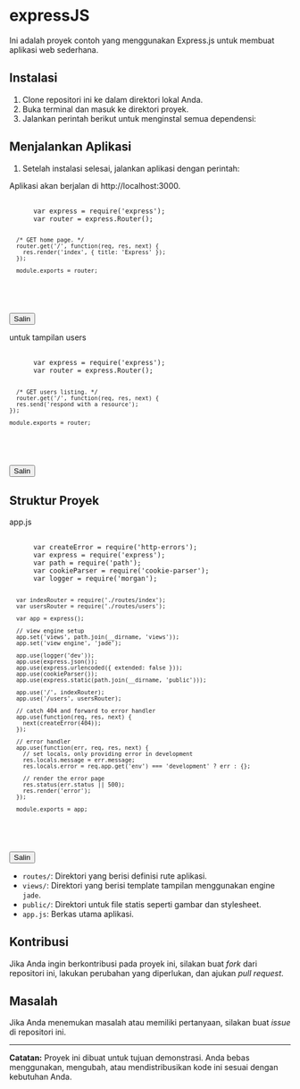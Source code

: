 # expressJS
Ini adalah proyek contoh yang menggunakan Express.js untuk membuat aplikasi web sederhana.

## Instalasi

1. Clone repositori ini ke dalam direktori lokal Anda.
2. Buka terminal dan masuk ke direktori proyek.
3. Jalankan perintah berikut untuk menginstal semua dependensi:


## Menjalankan Aplikasi

1. Setelah instalasi selesai, jalankan aplikasi dengan perintah:


Aplikasi akan berjalan di http://localhost:3000.

<div>
  <pre>
    <code class="language-javascript">
      var express = require('express');
      var router = express.Router();

      /* GET home page. */
      router.get('/', function(req, res, next) {
        res.render('index', { title: 'Express' });
      });

      module.exports = router;
  </code>
  </pre>
  <button class="btn-copy" data-clipboard-target="#code-example">Salin</button>
</div>

untuk tampilan users

<div>
  <pre>
    <code class="language-javascript">
      var express = require('express');
      var router = express.Router();

      /* GET users listing. */
      router.get('/', function(req, res, next) {
      res.send('respond with a resource');
    });

    module.exports = router;

  </code>
  </pre>
  <button class="btn-copy" data-clipboard-target="#code-example">Salin</button>
</div>

## Struktur Proyek

app.js
<div>
  <pre>
    <code class="language-javascript">
      var createError = require('http-errors');
      var express = require('express');
      var path = require('path');
      var cookieParser = require('cookie-parser');
      var logger = require('morgan');

      var indexRouter = require('./routes/index');
      var usersRouter = require('./routes/users');

      var app = express();

      // view engine setup
      app.set('views', path.join(__dirname, 'views'));
      app.set('view engine', 'jade');

      app.use(logger('dev'));
      app.use(express.json());
      app.use(express.urlencoded({ extended: false }));
      app.use(cookieParser());
      app.use(express.static(path.join(__dirname, 'public')));

      app.use('/', indexRouter);
      app.use('/users', usersRouter);
      
      // catch 404 and forward to error handler
      app.use(function(req, res, next) {
        next(createError(404));
      });
      
      // error handler
      app.use(function(err, req, res, next) {
        // set locals, only providing error in development
        res.locals.message = err.message;
        res.locals.error = req.app.get('env') === 'development' ? err : {};
      
        // render the error page
        res.status(err.status || 500);
        res.render('error');
      });
      
      module.exports = app;


  </code>
  </pre>
  <button class="btn-copy" data-clipboard-target="#code-example">Salin</button>
</div>

- `routes/`: Direktori yang berisi definisi rute aplikasi.
- `views/`: Direktori yang berisi template tampilan menggunakan engine `jade`.
- `public/`: Direktori untuk file statis seperti gambar dan stylesheet.
- `app.js`: Berkas utama aplikasi.

## Kontribusi

Jika Anda ingin berkontribusi pada proyek ini, silakan buat _fork_ dari repositori ini, lakukan perubahan yang diperlukan, dan ajukan _pull request_.

## Masalah

Jika Anda menemukan masalah atau memiliki pertanyaan, silakan buat _issue_ di repositori ini.

---

**Catatan:** Proyek ini dibuat untuk tujuan demonstrasi. Anda bebas menggunakan, mengubah, atau mendistribusikan kode ini sesuai dengan kebutuhan Anda.
